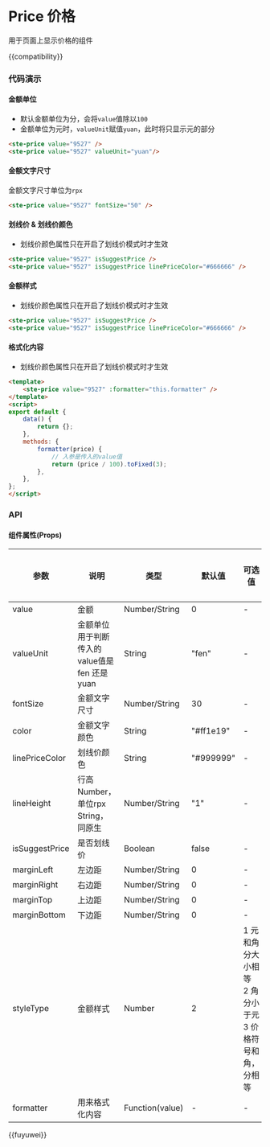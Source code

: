 # Price 价格

用于页面上显示价格的组件

{{compatibility}}

### 代码演示
#### 金额单位
- 默认金额单位为分，会将`value`值除以`100`
- 金额单位为元时，`valueUnit`赋值`yuan`，此时将只显示元的部分
```html
<ste-price value="9527" />
<ste-price value="9527" valueUnit="yuan"/>
```

#### 金额文字尺寸
金额文字尺寸单位为`rpx`
```html
<ste-price value="9527" fontSize="50" />
```

#### 划线价 & 划线价颜色
- 划线价颜色属性只在开启了划线价模式时才生效
```html
<ste-price value="9527" isSuggestPrice />
<ste-price value="9527" isSuggestPrice linePriceColor="#666666" />
```

#### 金额样式
- 划线价颜色属性只在开启了划线价模式时才生效
```html
<ste-price value="9527" isSuggestPrice />
<ste-price value="9527" isSuggestPrice linePriceColor="#666666" />
```

#### 格式化内容
- 划线价颜色属性只在开启了划线价模式时才生效
```html
<template>
	<ste-price value="9527" :formatter="this.formatter" />
</template>
<script>
export default {
	data() {
		return {};
	},
	methods: {
		formatter(price) {
			// 入参是传入的value值
			return (price / 100).toFixed(3);
		},
	},
};
</script>
```

### API
#### 组件属性(Props)

| 参数			| 说明											| 类型				| 默认值		| 可选值															| 支持版本	|
| ---			| ---											| ---				| ---		| ---															| ---		|
| value			| 金额											| Number/String		| 0			| -																| -			|
| valueUnit		| 金额单位 用于判断传入的value值是 fen 还是 yuan	| String			| "fen"		| -																| -			|
| fontSize		| 金额文字尺寸									| Number/String		| 30		| -																| -			|
| color			| 金额文字颜色									| String			| "#ff1e19"	| -																| -			|
| linePriceColor| 划线价颜色										| String			| "#999999"	| -																| -			|
| lineHeight	| 行高 <br/>Number，单位rpx<br/>String，同原生	| Number/String		| "1"		| -																| -			|
| isSuggestPrice| 是否划线价										| Boolean			| false		| -																| -			|
| marginLeft	| 左边距											| Number/String		| 0			| -																| -			|
| marginRight	| 右边距											| Number/String		| 0			| -																| -			|
| marginTop		| 上边距											| Number/String		| 0			| -																| -			|
| marginBottom	| 下边距											| Number/String		| 0			| -																| -			|
| styleType		| 金额样式										| Number			| 2			| 1 元和角分大小相等<br/>2 角分小于元<br/>3 价格符号和角，分相等	| -			|
| formatter		| 用来格式化内容									| Function(value)	| -			| -																| -			|

{{fuyuwei}}